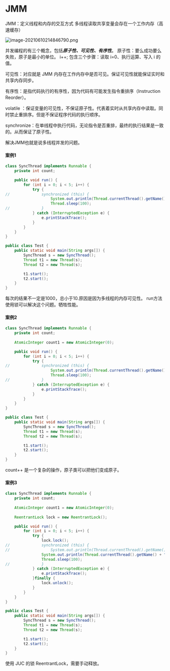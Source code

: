 # JMM

JMM：定义线程和内存的交互方式
多线程读取共享变量会存在一个工作内存（高速缓存）

![image-20210610214846790.png](https://gitee.com/linqin07/pic/raw/master/image-20210610214846790.png)

并发编程的有三个概念，包括***原子性、可见性、有序性***。
原子性：要么成功要么失败，原子是最小的单位。
i++;
包含三个步骤：读取 i=0、执行运算、写入 i 的值。

可见性：对应就是 JMM 内存在工作内存中是否可见。保证可见性就能保证实时和共享内存同步。

有序性：是指代码执行的有序性，因为代码有可能发生指令重排序（Instruction Reorder）。

volatile ：保证变量的可见性，不保证原子性。代表着实时从共享内存中读取。同时禁止重排序。但是不保证程序代码的执行顺序。

synchronize：在单线程中执行代码，无论指令是否重排，最终的执行结果是一致的。从而保证了原子性。

解决JMM也就是说多线程并发的问题。

#### 案例1

```java
class SyncThread implements Runnable {
	private int count;

	public void run() {
		for (int i = 0; i < 5; i++) {
			try {
//				synchronized (this) {
					System.out.println(Thread.currentThread().getName() + ":" + (count++));
					Thread.sleep(100);
//				}
			} catch (InterruptedException e) {
				e.printStackTrace();
			}
		}
	}
}

public class Test {
	public static void main(String args[]) {
		SyncThread s = new SyncThread();
		Thread t1 = new Thread(s);
		Thread t2 = new Thread(s);

		t1.start();
		t2.start();
	}
}

```

每次的结果不一定是1000，总小于10.原因是因为多线程的内存可见性。
run方法使用锁可以解决这个问题。牺牲性能。

#### 案例2

```java
class SyncThread implements Runnable {
	private int count;
	
	AtomicInteger count1 = new AtomicInteger(0);

	public void run() {
		for (int i = 0; i < 5; i++) {
			try {
//				synchronized (this) {
					System.out.println(Thread.currentThread().getName() + ":" + (count1.getAndIncrement()));
					Thread.sleep(100);
//				}
			} catch (InterruptedException e) {
				e.printStackTrace();
			}
		}
	}
}

public class Test {
	public static void main(String args[]) {
		SyncThread s = new SyncThread();
		Thread t1 = new Thread(s);
		Thread t2 = new Thread(s);

		t1.start();
		t2.start();
	}
}


```

count++
是一个复杂的操作，原子类可以把他们变成原子。

#### 案例3

```java
class SyncThread implements Runnable {
	private int count;
	
	AtomicInteger count1 = new AtomicInteger(0);
	
	ReentrantLock lock = new ReentrantLock();

	public void run() {
		for (int i = 0; i < 5; i++) {
			try {
				lock.lock();
//				synchronized (this) {
//					System.out.println(Thread.currentThread().getName() + ":" + (count1.getAndIncrement()));
				System.out.println(Thread.currentThread().getName() + ":" + (count++));
				Thread.sleep(100);
//				}
			} catch (InterruptedException e) {
				e.printStackTrace();
			}finally {
				lock.unlock();
			}
		}
	}
}

public class Test {
	public static void main(String args[]) {
		SyncThread s = new SyncThread();
		Thread t1 = new Thread(s);
		Thread t2 = new Thread(s);

		t1.start();
		t2.start();
	}
}
```

使用 JUC 的锁 ReentrantLock，需要手动释放。